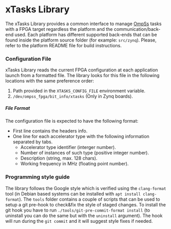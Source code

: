 # xTasks Library

The xTasks Library provides a common interface to manage [OmpSs](https://pm.bsc.es/ompss) tasks with a FPGA target regardless the platform and the communication/back-end used.
Each platform has different supported back-ends that can be found inside the platform source folder (for example: `src/zynq`).
Please, refer to the platform README file for build instructions.

### Configuration File

xTasks Library reads the current FPGA configuration at each application launch from a formatted file.
The library looks for this file in the following locations with the same preference order:
 1. Path provided in the `XTASKS_CONFIG_FILE` environment variable.
 2. `/dev/ompss_fpga/bit_info/xtasks` (Only in Zynq boards).

##### File Format

The configuration file is expected to have the following format:
 - First line contains the headers info.
 - One line for each accelerator type with the following information separated by tabs.
   - Accelerator type identifier (interger number).
   - Number of instances of such type (positive integer number).
   - Description (string, max. 128 chars).
   - Working frequency in MHz (floating point number).

### Programming style guide

The library follows the Google style which is verified using the `clang-format` tool (in Debian based systems can be installed with `apt install clang-format`).
The `tools` folder contains a couple of scripts that can be used to setup a git pre-hook to check&fix the style of staged changes.
To install the git hook you have to run `./tools/git-pre-commit-format install` (to uninstall you can do the same but with the `uninstall` argument).
The hook will run during the `git commit` and it will suggest style fixes if needed.
